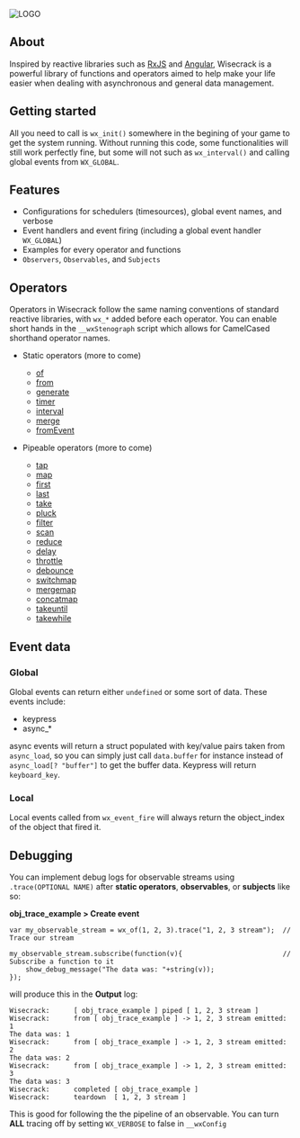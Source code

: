 ![LOGO](https://user-images.githubusercontent.com/25496262/214130065-2415c270-90f6-4bb5-95c4-3b8eee20a5d6.png)

## About
Inspired by reactive libraries such as [RxJS](https://github.com/ReactiveX/rxjs) and [Angular](https://github.com/angular), Wisecrack is a powerful library of functions and operators aimed to help make your life easier when dealing with asynchronous and general data management.

## Getting started
All you need to call is `wx_init()` somewhere in the begining of your game to get the system running. Without running this code, some functionalities will still work perfectly fine, but some will not such as `wx_interval()` and calling global events from `WX_GLOBAL`. 

## Features
- Configurations for schedulers (timesources), global event names, and verbose
- Event handlers and event firing (including a global event handler `WX_GLOBAL`)
- Examples for every operator and functions
- `Observers`, `Observables`, and `Subjects`

## Operators
Operators in Wisecrack follow the same naming conventions of standard reactive libraries, with `wx_*` added before each operator. You can enable short hands in the `__wxStenograph` script which allows for CamelCased shorthand operator names. 

- Static operators (more to come)
  - [of](https://rxjs.dev/api/index/function/of)
  - [from](https://rxjs.dev/api/index/function/from)
  - [generate](https://rxjs.dev/api/index/function/generate)
  - [timer](https://rxjs.dev/api/index/function/timer)
  - [interval](https://rxjs.dev/api/index/function/interval)
  - [merge](https://rxjs.dev/api/index/function/merge)
  - [fromEvent](https://rxjs.dev/api/index/function/fromEvent)
  
- Pipeable operators (more to come)
  - [tap](https://rxjs.dev/api/operators/tap)
  - [map](https://rxjs.dev/api/operators/map)
  - [first](https://rxjs.dev/api/operators/first)
  - [last](https://rxjs.dev/api/operators/last)
  - [take](https://rxjs.dev/api/operators/take)
  - [pluck](https://rxjs.dev/api/operators/pluck)
  - [filter](https://rxjs.dev/api/operators/filter)
  - [scan](https://rxjs.dev/api/operators/scan)
  - [reduce](https://rxjs.dev/api/operators/reduce)
  - [delay](https://rxjs.dev/api/operators/delay)
  - [throttle](https://rxjs.dev/api/operators/throttle)
  - [debounce](https://rxjs.dev/api/operators/debounce)
  - [switchmap](https://rxjs.dev/api/operators/switchMap)
  - [mergemap](https://rxjs.dev/api/operators/mergeMap)
  - [concatmap](https://rxjs.dev/api/operators/concatMap)
  - [takeuntil](https://rxjs.dev/api/operators/takeUntil)
  - [takewhile](https://rxjs.dev/api/operators/takeWhile)

## Event data
### Global 
Global events can return either `undefined` or some sort of data. These events include:
- keypress
- async_* 

async events will return a struct populated with key/value pairs taken from `async_load`, so you can simply just call `data.buffer` for instance instead of `async_load[? "buffer"]` to get the buffer data. Keypress will return `keyboard_key`. 

### Local
Local events called from `wx_event_fire` will always return the object_index of the object that fired it. 

## Debugging
You can implement debug logs for observable streams using `.trace(OPTIONAL NAME)` after **static operators**, **observables**, or **subjects** like so:

**obj_trace_example > Create event**
```
var my_observable_stream = wx_of(1, 2, 3).trace("1, 2, 3 stream");  // Trace our stream

my_observable_stream.subscribe(function(v){                         // Subscribe a function to it
    show_debug_message("The data was: "+string(v));
});
```

will produce this in the **Output** log:
```
Wisecrack:		[ obj_trace_example ] piped [ 1, 2, 3 stream ]
Wisecrack:		from [ obj_trace_example ] -> 1, 2, 3 stream emitted: 1
The data was: 1
Wisecrack:		from [ obj_trace_example ] -> 1, 2, 3 stream emitted: 2
The data was: 2
Wisecrack:		from [ obj_trace_example ] -> 1, 2, 3 stream emitted: 3
The data was: 3
Wisecrack:		completed [ obj_trace_example ]
Wisecrack:		teardown  [ 1, 2, 3 stream ]
```

This is good for following the the pipeline of an observable. You can turn **ALL** tracing off by setting `WX_VERBOSE` to false in `__wxConfig`
